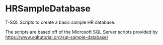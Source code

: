 # HRSampleDatabase

T-SQL Scripts to create a basic sample HR database.

The scripts are based off of the Microsoft SQL Server scripts provided by https://www.sqltutorial.org/sql-sample-database/

